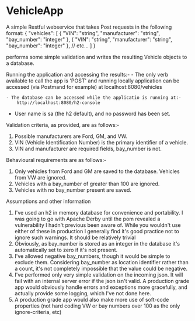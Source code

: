 # VehicleApp
A simple Restful webservice that takes Post requests in the following format:
{
"vehicles": [
{
"VIN": "string",
"manufacturer": "string",
"bay_number": "integer"
},
{
"VIN": "string",
"manufacturer": "string",
"bay_number": "integer"
},
// etc...
]
}

performs some simple validation and writes the resulting Vehicle objects to a database.

Running the application and accessing the results:-
    - The only verb available to call the app is 'POST' and running locally application can be accessed 
        (via Postmand for example) at localhost:8080/vehicles

    - The database can be accessed while the applicatio is running at:-
        http://localhost:8080/h2-console
    
-   User name is sa (the h2 default), and no password has been set.


Validation criteria, as provided, are as follows:-
1) Possible manufacturers are Ford, GM, and VW.
2) VIN (Vehicle Identification Number) is the primary identifier of a vehicle.
3) VIN and manufacturer are required fields, bay_number is not.

Behavioural requirements are as follows:-
1) Only vehicles from Ford and GM are saved to the database. Vehicles from VW are ignored.
2) Vehicles with a bay_number of greater than 100 are ignored.
3) Vehicles with no bay_number present are saved. 

Assumptions and other information
1) I've used an h2 in memory database for convenience and portability.
    I was going to go with Apache Derby until the pom revealed a vulnerability I hadn't previous been aware of.
   While you wouldn't use either of these in production I generally find it's good practice not to ignore such warnings.
    It should be relatively trivial
2) Obviously, as bay_number is stored as an integer in the database it's automatically set to zero if it's not present.
3) I've allowed negative bay_numbers, though it would be simple to exclude them. Considering bay_number as location
    identifier rather than a count, it's not completely impossible that the value could be negative. 
4) I've performed only very simple validation on the incoming json. It will fail with an internal server error if the
    json isn't valid. A production grade app would obviously handle errors and exceptions more gracefully, and actually
    provide some logging, which I've not done here. 
5) A production grade app would also make more use of soft-code properties (not hard coding VW or bay numbers over 100
    as the only ignore-criteria, etc)